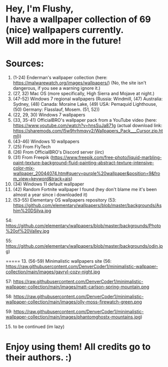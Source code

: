 Hey, I'm Flushy,  
I have a wallpaper collection of 69 (nice) wallpapers currently.    
Will add more in the future!
=

Sources:
=
1. (1-24) Enderman's wallpaper collection (here: https://malwarewatch.org/images/wallpapers/) (No, the site isn't dangerous, if you see a warning ignore it.)
2. (27, 32) Mac OS (more specifically, High Sierra and Mojave at night.)
3. (47-52) Windows 7 regional wallpapers (Russia: Windmill, (47) Australia: Sydney, (48) Canada: Moraine Lake, (49) USA: Pemaquid Lighthouse, (50) Germany: Flasslauf, Mosem. (51, 52))
4. (22, 29, 30) Windows 7 wallpapers
5. (33, 35-41) OfficialBRO's wallpaper pack from a YouTube video (here: https://www.youtube.com/watch?v=hnsSuJa871g (actual download link: https://sharemods.com/l5w9hrhmqvy2/Wallpapers_Pack___Cursor.zip.html))
6. (43-46) Windows 10 wallpapers
7. (25) From FlyTech
8. (26) From OfficialBRO's Discord server (iirc)
9. (31) From Freepik (https://www.freepik.com/free-photo/liquid-marbling-paint-texture-background-fluid-painting-abstract-texture-intensive-color-mix-wallpaper_20044074.htm#query=purple%20wallpaper&position=9&from_view=keyword&track=ais)
10. (34) Windows 11 default wallpaper
11. (42) Random Fortnite wallpaper I found (hey don't blame me it's been almost a year since i downloaded it)
12. (53-55) Elementary OS wallpapers repository (53: https://github.com/elementary/wallpapers/blob/master/backgrounds/Ashim%20DSilva.jpg

54: https://github.com/elementary/wallpapers/blob/master/backgrounds/Photo%20of%20Valley.jpg

55: https://github.com/elementary/wallpapers/blob/master/backgrounds/odin.jpg)

===== 13. (56-59) Minimalistic wallpapers site (56: https://raw.githubusercontent.com/DenverCoder1/minimalistic-wallpaper-collection/main/images/gavryl-cozy-night.jpg

57: https://raw.githubusercontent.com/DenverCoder1/minimalistic-wallpaper-collection/main/images/matt-carlson-spring-mountain.png

58: https://raw.githubusercontent.com/DenverCoder1/minimalistic-wallpaper-collection/main/images/olly-moss-firewatch-green.png

59: https://raw.githubusercontent.com/DenverCoder1/minimalistic-wallpaper-collection/main/images/phantomghostx-mountains.jpg)

15. to be continued (im lazy)


Enjoy using them! All credits go to their authors. :)
=
